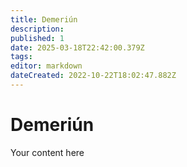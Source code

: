 ```yaml
---
title: Demeriún
description: 
published: 1
date: 2025-03-18T22:42:00.379Z
tags: 
editor: markdown
dateCreated: 2022-10-22T18:02:47.882Z
---
```


# Demeriún
Your content here